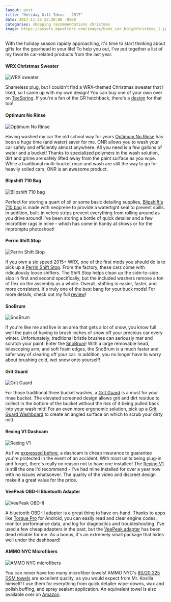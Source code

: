 ```yaml
---
layout: post
title: "Holiday Gift Ideas - 2017"
date: 2017-11-25 22:20:00 -0500
categories: shopping recommendations christmas
image: https://assets.bpwalters.com/images/bens_car_blog/christmas_1.jpg
---
```


<span class="is-first-letter">W</span>ith the holiday season rapidly approaching, it's time to start thinking about gifts for the gearhead in your life!  To help you out, I've put together a list of my favorite car-related products from the last year.

#### WRX Christmas Sweater

![WRX sweater](https://assets.bpwalters.com/images/bens_car_blog/wrx_christmas_sweater.jpg)

Shameless plug, but I couldn't find a WRX-themed Christmas sweater that I liked, so I came up with my own design!  You can buy one of your own over on [TeeSpring](https://teespring.com/merry-wrxmas).  If you're a fan of the GR hatchback, there's a [design](https://teespring.com/hatch-yerself-a-merry-wrxmas) for that too!

#### Optimum No Rinse

![Optimum No Rinse](https://assets.bpwalters.com/images/bens_car_blog/optimum_no_rinse.jpg)


Having washed my car the old school way for years [Optimum No Rinse](http://amzn.to/2hU5SKC) has been a huge time (and water) saver for me.  ONR allows you to wash your car safely and efficiently almost anywhere.  All you need is a few gallons of water and a bucket!  Thanks to specialized polymers in the wash solution, dirt and grime are safely lifted away from the paint surface as you wipe.  While a traditional multi-bucket rinse and wash are still the way to go for heavily soiled cars, ONR is an awesome product.

#### Blipshift 710 Bag

![Blipshift 710 bag](https://assets.bpwalters.com/images/bens_car_blog/blipshift_710_bag.jpg)

Perfect for storing a quart of oil or some basic detailing supplies, [Blipshift's 710 bag](https://www.blipshift.com/products/710-bag) is made with neoprene to provide a watertight seal to prevent spills.  In addition, built-in velcro strips prevent everything from rolling around as you drive around!  I've been storing a bottle of quick detailer and a few microfiber rags in mine - which has come in handy at shows or for the impromptu photoshoot!

#### Perrin Shift Stop

![Perrin Shift Stop](https://assets.bpwalters.com/images/bens_car_blog/perrin_shift_stop.jpg)

If you own a six speed 2015+ WRX, one of the first mods you should do is to pick up a [Perrin Shift Stop](http://amzn.to/2iRPM4V).  From the factory, these cars come with ridiculously loose shifters.  The Shift Stop helps clean up the side-to-side slop in first and second specifically, but the included washers remove a ton of flex on the assembly as a whole.  Overall, shifting is easier, faster, and more consistent.  It's truly one of the best bang for your buck mods!  For more details, check out my full [review](/perrin-shift-stop-review/)!

#### SnoBrum

![SnoBrum](https://assets.bpwalters.com/images/bens_car_blog/snobrum.jpg)

If you're like me and live in an area that gets a lot of snow, you know full well the pain of having to brush inches of snow off your precious car every winter.  Unfortunately, traditional bristle brushes can seriously mar and scratch your paint!  Enter the [SnoBrum](http://amzn.to/2zqrqpt)!  With a large removable head, telescoping arm, and soft foam edges, the SnoBrum is a much faster and safer way of clearing off your car.  In addition, you no longer have to worry about brushing cold, wet snow onto yourself!

#### Grit Guard

![Grit Guard](https://assets.bpwalters.com/images/bens_car_blog/grit_guard.jpg)

For those traditional three bucket washes, a [Grit Guard](http://amzn.to/2iRFlOV) is a must for your rinse bucket.  The elevated screened design allows grit and dirt residue to collect in the bottom of the bucket without the risk of it being pulled back into your wash mitt!  For an even more ergonomic solution, pick up a [Grit Guard Washboard](http://amzn.to/2jZ4OJO) to create an angled surface on which to scrub your dirty mitt.

#### Rexing V1 Dashcam

![Rexing V1](https://assets.bpwalters.com/images/bens_car_blog/rexing_v1.jpg)

As I've [expressed before](/should-I-buy-a-dashcam/), a dashcam is cheap insurance to guarantee you're protected in the event of an accident.  With most units being plug-in and forget, there's really no reason not to have one installed!  The [Rexing V1](http://amzn.to/2zokAAu) is still the one I'd recommend - I've had mine installed for over a year now with no issues whatsoever.  The quality of the video and discreet design make it a great value for the price.

#### VeePeak OBD-II Bluetooth Adapter

![VeePeak OBD-II](https://assets.bpwalters.com/images/bens_car_blog/veepeak_obdii.jpg)

A bluetooth OBD-II adapter is a great thing to have on-hand.  Thanks to apps like [Torque Pro](https://play.google.com/store/apps/details?id=org.prowl.torque&hl=en) for Android, you can easily read and clear engine codes, monitor performance data, and log for diagnostics and troubleshooting.  I've used a few cheap adapters in the past, but the [VeePeak adapter](http://amzn.to/2hU83hg) has been dead reliable for me.  As a bonus, it's an extremely small package that hides well under the dashboard!

#### AMMO NYC Microfibers

![AMMO NYC microfibers](https://assets.bpwalters.com/images/bens_car_blog/ammo_microfibers.png)

You can never have too many microfiber towels!  AMMO NYC's [80/20 325 GSM towels](https://www.ammonyc.com/shop/microfiber-towels/) are excellent quality, as you would expect from Mr. Kosilla himself!  I use them for everything from quick detailer wipe-downs, wax and polish buffing, and spray sealant application.  An equivalent towel is also available over on [Amazon](http://amzn.to/2A9TSir).

